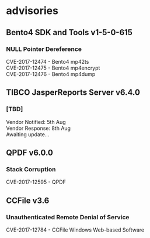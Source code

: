 # advisories
## Bento4 SDK and Tools v1-5-0-615
### NULL Pointer Dereference
CVE-2017-12474 - Bento4 mp42ts  
CVE-2017-12475 - Bento4 mp4encrypt   
CVE-2017-12476 - Bento4 mp4dump  

## TIBCO JasperReports Server v6.4.0
### [TBD]
Vendor Notified: 5th Aug  
Vendor Response: 8th Aug  
Awaiting update...

## QPDF v6.0.0
### Stack Corruption
CVE-2017-12595 - QPDF   

## CCFile v3.6
### Unauthenticated Remote Denial of Service 
CVE-2017-12784 - CCFile Windows Web-based Software   
